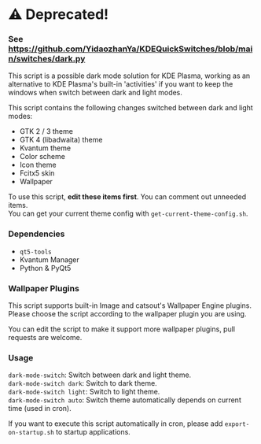 # ⚠️ Deprecated!
### See https://github.com/YidaozhanYa/KDEQuickSwitches/blob/main/switches/dark.py

This script is a possible dark mode solution for KDE Plasma, working as an alternative to KDE Plasma's built-in 'activities' if you want to keep the windows when switch between dark and light modes.

This script contains the following changes switched between dark and light modes:

- GTK 2 / 3 theme
- GTK 4 (libadwaita) theme
- Kvantum theme
- Color scheme
- Icon theme
- Fcitx5 skin
- Wallpaper

To use this script, **edit these items first**. You can comment out unneeded items.  
You can get your current theme config with `get-current-theme-config.sh`.

### Dependencies

- `qt5-tools`
- Kvantum Manager
- Python & PyQt5

### Wallpaper Plugins

This script supports built-in Image and catsout's Wallpaper Engine plugins. Please choose the script according to the wallpaper plugin you are using.

You can edit the script to make it support more wallpaper plugins, pull requests are welcome.

### Usage

`dark-mode-switch`: Switch between dark and light theme.  
`dark-mode-switch dark`: Switch to dark theme.  
`dark-mode-switch light`: Switch to light theme.    
`dark-mode-switch auto`: Switch theme automatically depends on current time (used in cron). 

If you want to execute this script automatically in cron, please add `export-on-startup.sh` to startup applications.
